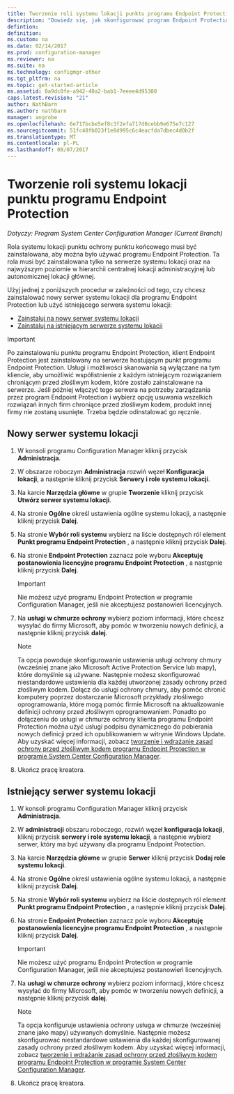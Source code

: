 ```yaml
---
title: Tworzenie roli systemu lokacji punktu programu Endpoint Protection | Dokumentacja firmy Microsoft
description: "Dowiedz się, jak skonfigurować program Endpoint Protection do zarządzania zabezpieczeniami i złośliwego oprogramowania na komputerach klienckich programu Configuration Manager."
defintion: 
definition: 
ms.custom: na
ms.date: 02/14/2017
ms.prod: configuration-manager
ms.reviewer: na
ms.suite: na
ms.technology: configmgr-other
ms.tgt_pltfrm: na
ms.topic: get-started-article
ms.assetid: 0a9dc0fe-a942-40a2-bab1-7eeee4d95380
caps.latest.revision: "21"
author: NathBarn
ms.author: nathbarn
manager: angrobe
ms.openlocfilehash: 6e717bcbe5ef8c3f2efa717d0cebb9e675e7c127
ms.sourcegitcommit: 51fc48fb023f1e8d995c6c4eacfda7dbec4d0b2f
ms.translationtype: MT
ms.contentlocale: pl-PL
ms.lasthandoff: 08/07/2017
---
```

# <a name="create-an-endpoint-protection-point-site-system-role"></a>Tworzenie roli systemu lokacji punktu programu Endpoint Protection

*Dotyczy: Program System Center Configuration Manager (Current Branch)*

 Rola systemu lokacji punktu ochrony punktu końcowego musi być zainstalowana, aby można było używać programu Endpoint Protection. Ta rola musi być zainstalowana tylko na serwerze systemu lokacji oraz na najwyższym poziomie w hierarchii centralnej lokacji administracyjnej lub autonomicznej lokacji głównej.

 Użyj jednej z poniższych procedur w zależności od tego, czy chcesz zainstalować nowy serwer systemu lokacji dla programu Endpoint Protection lub użyć istniejącego serwera systemu lokacji:
 - [Zainstaluj na nowy serwer systemu lokacji](#new-site-system-server)
 - [Zainstaluj na istniejącym serwerze systemu lokacji](#existing-site-system-server)

> [!IMPORTANT]
>  Po zainstalowaniu punktu programu Endpoint Protection, klient Endpoint Protection jest zainstalowany na serwerze hostującym punkt programu Endpoint Protection. Usługi i możliwości skanowania są wyłączane na tym kliencie, aby umożliwić współistnienie z każdym istniejącym rozwiązaniem chroniącym przed złośliwym kodem, które zostało zainstalowane na serwerze. Jeśli później włączyć tego serwera na potrzeby zarządzania przez program Endpoint Protection i wybierz opcję usuwania wszelkich rozwiązań innych firm chroniące przed złośliwym kodem, produkt innej firmy nie zostaną usunięte. Trzeba będzie odinstalować go ręcznie.

## <a name="new-site-system-server"></a>Nowy serwer systemu lokacji

1.  W konsoli programu Configuration Manager kliknij przycisk **Administracja**.

2.  W obszarze roboczym **Administracja** rozwiń węzeł **Konfiguracja lokacji**, a następnie kliknij przycisk **Serwery i role systemu lokacji**.

3.  Na karcie **Narzędzia główne** w grupie **Tworzenie** kliknij przycisk **Utwórz serwer systemu lokacji**.

4.  Na stronie **Ogólne** określ ustawienia ogólne systemu lokacji, a następnie kliknij przycisk **Dalej**.

5.  Na stronie **Wybór roli systemu** wybierz na liście dostępnych ról element **Punkt programu Endpoint Protection** , a następnie kliknij przycisk **Dalej**.

6.  Na stronie **Endpoint Protection** zaznacz pole wyboru **Akceptuję postanowienia licencyjne programu Endpoint Protection** , a następnie kliknij przycisk **Dalej**.

    > [!IMPORTANT]
    >  Nie możesz użyć programu Endpoint Protection w programie Configuration Manager, jeśli nie akceptujesz postanowień licencyjnych.

7.  Na **usługi w chmurze ochrony** wybierz poziom informacji, które chcesz wysyłać do firmy Microsoft, aby pomóc w tworzeniu nowych definicji, a następnie kliknij przycisk **dalej**.

    > [!NOTE]
    >  Ta opcja powoduje skonfigurowanie ustawienia usługi ochrony chmury (wcześniej znane jako Microsoft Active Protection Service lub mapy), które domyślnie są używane. Następnie możesz skonfigurować niestandardowe ustawienia dla każdej utworzonej zasady ochrony przed złośliwym kodem. Dołącz do usługi ochrony chmury, aby pomóc chronić komputery poprzez dostarczanie Microsoft przykłady złośliwego oprogramowania, które mogą pomóc firmie Microsoft na aktualizowanie definicji ochrony przed złośliwym oprogramowaniem. Ponadto po dołączeniu do usługi w chmurze ochrony klienta programu Endpoint Protection można użyć usługi podpisu dynamicznego do pobierania nowych definicji przed ich opublikowaniem w witrynie Windows Update. Aby uzyskać więcej informacji, zobacz [tworzenie i wdrażanie zasad ochrony przed złośliwym kodem programu Endpoint Protection w programie System Center Configuration Manager](endpoint-antimalware-policies.md).

8.  Ukończ pracę kreatora.


## <a name="existing-site-system-server"></a>Istniejący serwer systemu lokacji

1.  W konsoli programu Configuration Manager kliknij przycisk **Administracja**.

2.  W **administracji** obszaru roboczego, rozwiń węzeł **konfiguracja lokacji**, kliknij przycisk **serwery i role systemu lokacji**, a następnie wybierz serwer, który ma być używany dla programu Endpoint Protection.

3.  Na karcie **Narzędzia główne** w grupie **Serwer** kliknij przycisk **Dodaj role systemu lokacji**.

4.  Na stronie **Ogólne** określ ustawienia ogólne systemu lokacji, a następnie kliknij przycisk **Dalej**.

5.  Na stronie **Wybór roli systemu** wybierz na liście dostępnych ról element **Punkt programu Endpoint Protection** , a następnie kliknij przycisk **Dalej**.

6.  Na stronie **Endpoint Protection** zaznacz pole wyboru **Akceptuję postanowienia licencyjne programu Endpoint Protection** , a następnie kliknij przycisk **Dalej**.

    > [!IMPORTANT]
    >  Nie możesz użyć programu Endpoint Protection w programie Configuration Manager, jeśli nie akceptujesz postanowień licencyjnych.

7.  Na **usługi w chmurze ochrony** wybierz poziom informacji, które chcesz wysyłać do firmy Microsoft, aby pomóc w tworzeniu nowych definicji, a następnie kliknij przycisk **dalej**.

    > [!NOTE]
    >  Ta opcja konfiguruje ustawienia ochrony usługa w chmurze (wcześniej znane jako mapy) używanych domyślnie. Następnie możesz skonfigurować niestandardowe ustawienia dla każdej skonfigurowanej zasady ochrony przed złośliwym kodem. Aby uzyskać więcej informacji, zobacz [tworzenie i wdrażanie zasad ochrony przed złośliwym kodem programu Endpoint Protection w programie System Center Configuration Manager](endpoint-antimalware-policies.md).

8.  Ukończ pracę kreatora.
